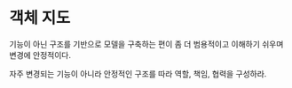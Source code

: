# 객체 지도

기능이 아닌 구조를 기반으로 모델을 구축하는 편이 좀 더 범용적이고 이해하기 쉬우며 변경에 안정적이다.

자주 변경되는 기능이 아니라 안정적인 구조를 따라 역할, 책임, 협력을 구성하라.

